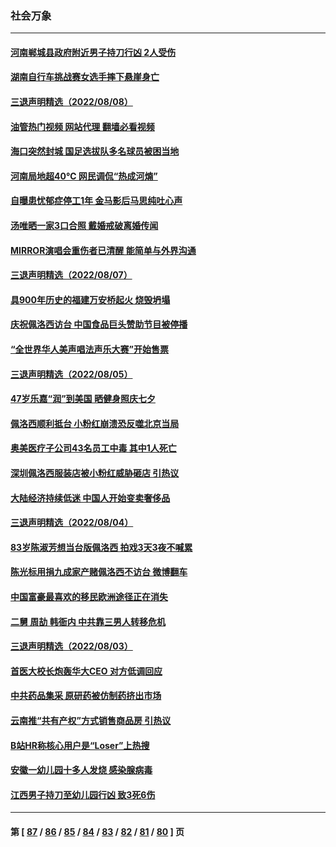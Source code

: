### 社会万象
---
#### [河南郸城县政府附近男子持刀行凶 2人受伤](../../pages/ncid282/n13798489.md?08100045) 
#### [湖南自行车挑战赛女选手摔下悬崖身亡](../../pages/ncid282/n13798470.md?08100045) 
#### [三退声明精选（2022/08/08）](../../pages/ncid282/n13798443.md?08100045) 
#### [油管热门视频 网站代理 翻墙必看视频](http://209.222.30.114:81/youtube.html?08100045)
#### [海口突然封城 国足选拔队多名球员被困当地](../../pages/ncid282/n13798024.md?08100045) 
#### [河南局地超40℃ 网民调侃“热成河煵”](../../pages/ncid282/n13797855.md?08100045) 
#### [自曝患忧郁症停工1年 金马影后马思纯吐心声](../../pages/ncid282/n13797686.md?08100045) 
#### [汤唯晒一家3口合照 戴婚戒破离婚传闻](../../pages/ncid282/n13797665.md?08100045) 
#### [MIRROR演唱会重伤者已清醒 能简单与外界沟通](../../pages/ncid282/n13797647.md?08100045) 
#### [三退声明精选（2022/08/07）](../../pages/ncid282/n13797606.md?08100045) 
#### [具900年历史的福建万安桥起火 烧毁坍塌](../../pages/ncid282/n13797205.md?08100045) 
#### [庆祝佩洛西访台 中国食品巨头赞助节目被停播](../../pages/ncid282/n13796995.md?08100045) 
#### [“全世界华人美声唱法声乐大赛”开始售票](../../pages/ncid282/n13796723.md?08100045) 
#### [三退声明精选（2022/08/05）](../../pages/ncid282/n13796782.md?08100045) 
#### [47岁乐嘉“润”到美国 晒健身照庆七夕](../../pages/ncid282/n13796675.md?08100045) 
#### [佩洛西顺利抵台 小粉红崩溃恐反噬北京当局](../../pages/ncid282/n13796449.md?08100045) 
#### [奥美医疗子公司43名员工中毒 其中1人死亡](../../pages/ncid282/n13796275.md?08100045) 
#### [深圳佩洛西服装店被小粉红威胁砸店 引热议](../../pages/ncid282/n13796136.md?08100045) 
#### [大陆经济持续低迷 中国人开始变卖奢侈品](../../pages/ncid282/n13796101.md?08100045) 
#### [三退声明精选（2022/08/04）](../../pages/ncid282/n13796030.md?08100045) 
#### [83岁陈淑芳想当台版佩洛西 拍戏3天3夜不喊累](../../pages/ncid282/n13795874.md?08100045) 
#### [陈光标用捐九成家产赌佩洛西不访台 微博翻车](../../pages/ncid282/n13795788.md?08100045) 
#### [中国富豪最喜欢的移民欧洲途径正在消失](../../pages/ncid282/n13795661.md?08100045) 
#### [二舅 周劼 韩衙内 中共靠三男人转移危机](../../pages/ncid282/n13795742.md?08100045) 
#### [三退声明精选（2022/08/03）](../../pages/ncid282/n13795125.md?08100045) 
#### [首医大校长炮轰华大CEO 对方低调回应](../../pages/ncid282/n13794755.md?08100045) 
#### [中共药品集采 原研药被仿制药挤出市场](../../pages/ncid282/n13794840.md?08100045) 
#### [云南推“共有产权”方式销售商品房 引热议](../../pages/ncid282/n13794595.md?08100045) 
#### [B站HR称核心用户是“Loser”上热搜](../../pages/ncid282/n13794626.md?08100045) 
#### [安徽一幼儿园十多人发烧 感染腺病毒](../../pages/ncid282/n13794471.md?08100045) 
#### [江西男子持刀至幼儿园行凶 致3死6伤](../../pages/ncid282/n13794542.md?08100045) 

---
#### 第 [ [87](./87.md?08100045) / [86](./86.md?08100045) / [85](./85.md?08100045) / [84](./84.md?08100045) / [83](./83.md?08100045) / [82](./82.md?08100045) / [81](./81.md?08100045) / [80](./80.md?08100045) ] 页
